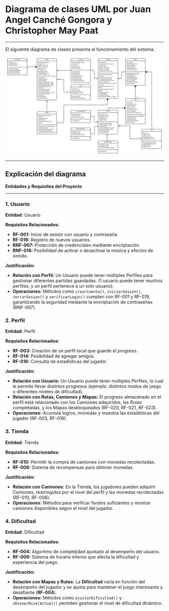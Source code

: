 # Diagrama de clases UML por Juan Angel Canché Gongora y Christopher May Paat

---
El siguiente diagrama de clases presenta el funcionamiento del sistema.

![Diagrama UML](/Diagrama-christopher/Diagrama-UML/Diagrama-UML.jpeg)

---
## Explicación del diagrama

**Entidades y Requisitos del Proyecto**

---
### 1. Usuario
**Entidad:** Usuario  

**Requisitos Relacionados:**
- **RF-001:** Inicio de sesión con usuario y contraseña.
- **RF-019:** Registro de nuevos usuarios.
- **RNF-007:** Protección de credenciales mediante encriptación.
- **RNF-016:** Posibilidad de activar o desactivar la música y efectos de sonido.

**Justificación:**
- **Relación con Perfil:** Un Usuario puede tener múltiples Perfiles para gestionar diferentes partidas guardadas. (1 usuario puede tener muchos perfiles, y un perfil pertenece a un solo usuario).
- **Operaciones:** Métodos como `crearCuenta()`, `iniciarSesion()`, `cerrarSesion()` y `verificarLogin()` cumplen con RF-001 y RF-019, garantizando la seguridad mediante la encriptación de contraseñas (RNF-007).

### 2. Perfil
**Entidad:** Perfil  

**Requisitos Relacionados:**
- **RF-003:** Creación de un perfil local que guarde el progreso.
- **RF-014:** Posibilidad de agregar amigos.
- **RF-016:** Consulta de estadísticas del jugador.

**Justificación:**
- **Relación con Usuario:** Un Usuario puede tener múltiples Perfiles, lo cual le permite llevar distintos progresos (ejemplo: distintos modos de juego o diferentes niveles de dificultad).
- **Relación con Rutas, Camiones y Mapas:** El progreso almacenado en el perfil está relacionado con los Camiones adquiridos, las Rutas completadas, y los Mapas desbloqueados (RF-020, RF-021, RF-023).
- **Operaciones:** Acumula logros, monedas y muestra las estadísticas del jugador (RF-003, RF-016).

### 3. Tienda
**Entidad:** Tienda  

**Requisitos Relacionados:**
- **RF-010:** Permitir la compra de camiones con monedas recolectadas.
- **RF-006:** Sistema de recompensas para obtener monedas.

**Justificación:**
- **Relación con Camiones:** En la Tienda, los jugadores pueden adquirir Camiones, restringidos por el nivel del perfil y las monedas recolectadas (RF-010, RF-006).
- **Operaciones:** Métodos para verificar fondos suficientes y mostrar camiones disponibles según el nivel del jugador.

### 4. Dificultad
**Entidad:** Dificultad  

**Requisitos Relacionados:**
- **RF-004:** Algoritmo de complejidad ajustado al desempeño del usuario.
- **RF-009:** Sistema de horario interno que afecta la dificultad y experiencia del juego.

**Justificación:**
- **Relación con Mapas y Rutas:** La **Dificultad** varía en función del desempeño del jugador y se ajusta para mantener el juego interesante y desafiante (**RF-004**).
- **Operaciones:** Métodos como `ajustarDificultad()` y `obtenerNivelActual()` permiten gestionar el nivel de dificultad dinámico.
